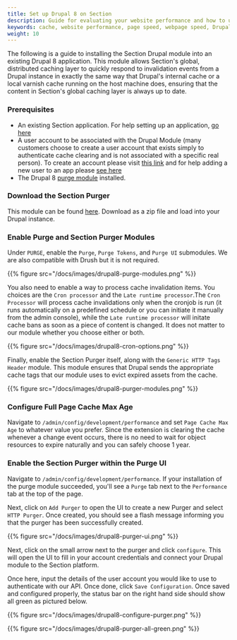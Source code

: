 ```yaml
---
title: Set up Drupal 8 on Section
description: Guide for evaluating your website performance and how to use Section to make improvements using our Drupal Module.
keywords: cache, website performance, page speed, webpage speed, Drupal
weight: 10
---
```


The following is a guide to installing the Section Drupal module into an existing Drupal 8 application. This module allows Section's global, distributed caching layer to quickly respond to invalidation events from a Drupal instance in exactly the same way that Drupal's internal cache or a local varnish cache running on the host machine does, ensuring that the content in Section's global caching layer is always up to date.

### Prerequisites

* An existing Section application. For help setting up an application, [go here](https://www.section.io/docs/tutorials/activate-section-io/create-application-edge/)
* A user account to be associated with the Drupal Module (many customers choose to create a user account that exists simply to authenticate cache clearing and is not associated with a specific real person). To create an account please visit [this link](https://www.section.io/public/register) and for help adding a new user to an app please [see here](https://www.section.io/docs/how-to/user-management/add-a-user-to-your-account/)
* The Drupal 8 [purge module](https://www.drupal.org/project/purge) installed.

### Download the Section Purger

This module can be found [here](https://github.com/section/drupal-purger). Download as a zip file and load into your Drupal instance. 

### Enable Purge and Section Purger Modules

Under `PURGE`, enable the `Purge`, `Purge Tokens`, and `Purge UI` submodules. We are also compatible with Drush but it is not required.

{{% figure src="/docs/images/drupal8-purge-modules.png" %}}

You also need to enable a way to process cache invalidation items. You choices are the `Cron processor` and the `Late runtime processor`.The `Cron Processor` will process cache invalidations only when the cronjob is run (it runs automatically on a predefined schedule or you can initiate it manually from the admin console), while the `Late runtime processor` will initate cache bans as soon as a piece of content is changed. It does not matter to our module whether you choose either or both.

{{% figure src="/docs/images/drupal8-cron-options.png" %}}

Finally, enable the Section Purger itself, along with the `Generic HTTP Tags Header` module. This module ensures that Drupal sends the appropriate cache tags that our module uses to evict expired assets from the cache.

{{% figure src="/docs/images/drupal8-purger-modules.png" %}}

### Configure Full Page Cache Max Age

Navigate to `/admin/config/development/performance` and set `Page Cache Max Age` to whatever value you prefer. Since the extension is clearing the cache whenever a change event occurs, there is no need to wait for object resources to expire naturally and you can safely choose 1 year.

### Enable the Section Purger within the Purge UI

Navigate to `/admin/config/development/performance`. If your installation of the purge module succeeded, you'll see a `Purge` tab next to the `Performance` tab at the top of the page.

Next, click on `Add Purger` to open the UI to create a new Purger and select `HTTP Purger`. Once created, you should see a flash message informing you that the purger has been successfully created.

{{% figure src="/docs/images/drupal8-purger-ui.png" %}}

Next, click on the small arrow next to the purger and click `configure`. This will open the UI to fill in your account credentials and connect your Drupal module to the Section platform.

Once here, input the details of the user account you would like to use to authenticate with our API. Once done, click `Save Configuration`. Once saved and configured properly, the status bar on the right hand side should show all green as pictured below.

{{% figure src="/docs/images/drupal8-configure-purger.png" %}}

{{% figure src="/docs/images/drupal8-purger-all-green.png" %}}
